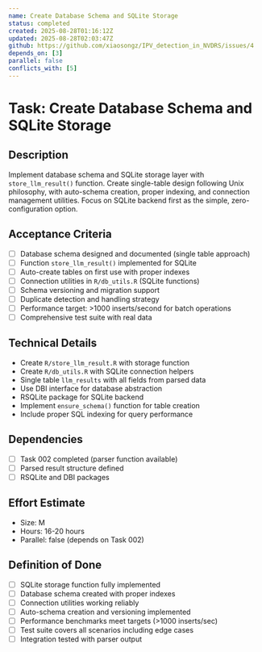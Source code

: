 ```yaml
---
name: Create Database Schema and SQLite Storage
status: completed
created: 2025-08-28T01:16:12Z
updated: 2025-08-28T02:03:47Z
github: https://github.com/xiaosongz/IPV_detection_in_NVDRS/issues/4
depends_on: [3]
parallel: false
conflicts_with: [5]
---
```


# Task: Create Database Schema and SQLite Storage

## Description
Implement database schema and SQLite storage layer with `store_llm_result()` function. Create single-table design following Unix philosophy, with auto-schema creation, proper indexing, and connection management utilities. Focus on SQLite backend first as the simple, zero-configuration option.

## Acceptance Criteria
- [ ] Database schema designed and documented (single table approach)
- [ ] Function `store_llm_result()` implemented for SQLite
- [ ] Auto-create tables on first use with proper indexes  
- [ ] Connection utilities in `R/db_utils.R` (SQLite functions)
- [ ] Schema versioning and migration support
- [ ] Duplicate detection and handling strategy
- [ ] Performance target: >1000 inserts/second for batch operations
- [ ] Comprehensive test suite with real data

## Technical Details
- Create `R/store_llm_result.R` with storage function
- Create `R/db_utils.R` with SQLite connection helpers
- Single table `llm_results` with all fields from parsed data
- Use DBI interface for database abstraction
- RSQLite package for SQLite backend
- Implement `ensure_schema()` function for table creation
- Include proper SQL indexing for query performance

## Dependencies
- [ ] Task 002 completed (parser function available)
- [ ] Parsed result structure defined
- [ ] RSQLite and DBI packages

## Effort Estimate
- Size: M
- Hours: 16-20 hours  
- Parallel: false (depends on Task 002)

## Definition of Done
- [ ] SQLite storage function fully implemented
- [ ] Database schema created with proper indexes
- [ ] Connection utilities working reliably
- [ ] Auto-schema creation and versioning implemented
- [ ] Performance benchmarks meet targets (>1000 inserts/sec)
- [ ] Test suite covers all scenarios including edge cases
- [ ] Integration tested with parser output
